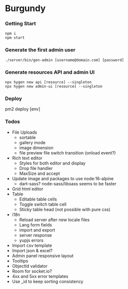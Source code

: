 # Burgundy


### Getting Start
```shell
npm i
npm start
```

### Generate the first admin user
```shell
./server/bin/gen-admin [username@domain.com] [password]
```

### Generate resources API and admin UI
```shell
npx hygen new api [resource] --singleton
npx hygen new admin-ui [resource] --singleton
```

### Deploy
pm2 deploy [env]

### Todos
- File Uploads
    - sortable
    - gallery mode
    - image dimension
    - file preview file switch transition (onload event?)
- Rich text editor
    - Styles for both editor and display
    - Drop file handler
    - MaxSize and accept
- Update image and packages to use node:16-alpine
    - dart-sass? node-sass/libsass seems to be faster
- Grid html editor
- Table
    - Editable table cells
    - Toggle switch table cell
    - Sticky table head (not possible with pure css)
- i18n
    - Reload server after new locale files
    - Lang form fields
    - import and export
    - server response
    - yupjs errors
- Import csv template
- Import json & excel?
- Admin panel responsive layout
- Tooltips
- ObjectId validator
- Room for socket.io?
- 4xx and 5xx error templates
- Use _id to keep sorting consistency